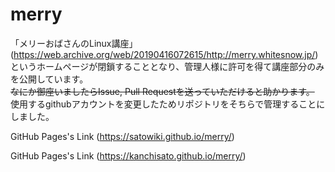 # merry
「メリーおばさんのLinux講座」(https://web.archive.org/web/20190416072615/http://merry.whitesnow.jp/) というホームページが閉鎖することとなり、管理人様に許可を得て講座部分のみを公開しています。  
~~なにか御座いましたらIssue, Pull Requestを送っていただけると助かります。~~
使用するgithubアカウントを変更したためリポジトリをそちらで管理することにしました。

GitHub Pages's Link (https://satowiki.github.io/merry/)

GitHub Pages's Link (https://kanchisato.github.io/merry/)

